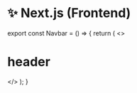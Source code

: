 <h1 align="left">
	✨ Next.js (Frontend)
</h1>

export const Navbar = () => {
    return (
        <>
            <h1 className = 'text-primary-100'>
                header
            </h1>
        </>
    );
}
